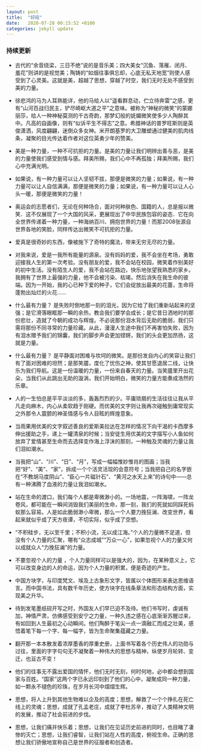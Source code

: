 ```yaml
---
layout: post
title:  "好段"
date:   2020-07-28 00:15:52 +0100
categories: jekyll update
---
```


### 持续更新

- 古代的“余音绕梁，三日不绝”说的是音乐美；四大美女“沉鱼、落雁、闭月、羞花”则讲的是视觉美；陶铸的“如烟往事俱忘却，心底无私天地宽”则使人感受到了心灵美。这就是美，超越了思想，穿越了时空，我们无时无处不感受到美的力量。



- 徐悲鸿的马为人耳熟能详，他的马给人以“遥看群息动，伫立待奔雷”之感，更有“山河百战归民主，铲尽崎岖大道之平”之意味。被称为“神秘的微笑”的蒙娜丽莎，给人一种神秘莫测的千古奇韵，那梦幻般的妩媚微笑使多少人陶醉其中。凡高的自画像，则有“似诉平生不得志”之意。希腊神话的普罗旺斯则是英俊潇洒，风度翩翩，迷倒众多女神。米开朗基罗的大卫雕塑通过健美的肌肉线条，凝聚的目光传达着作者对这位英勇少年的赞美。



- 美是一种力量，一种不可抗拒的力量。是美的力量让我们明辨出善与恶，是美的力量使我们感受到情与感。拜美所赐，我们心中不再孤独；拜美所赐，我们心中充满光明。



- 如果说，有一种力量可以让人坚韧不拔，那便是微笑的力量；如果说，有一种力量可以让人自信满满，那便是微笑的力量；如果说，有一种力量可以让人心头一暖，那便是微笑的力量！



- 奥运会的志愿者们，无论在何种场合，面对何种肤色、国籍的人，总是报以微笑．这不仅展现了一个大国的风采，更展现出了中华民族包容的姿态．它在向全世界传递着一种力量，一种海纳百川、拥抱世界的力量！而那2008张源自世界各地的笑脸，同样传达出微笑不可抗拒的力量。



- 爱真是很奇妙的东西，像被施下了奇特的魔法，带来无穷无尽的力量。 



- 对我来说，爱是一我所有能量的源泉。没有妈妈的爱，我不会坐在考场，勇敢迎接我人生的第一次考验。没有朋友的爱，我不会站在校园，微笑着作别美好的初中生活。没有陌生人的爱，我不会站在路边，快乐地张望我熟悉的家乡。 我拥有了世界上最强的力量，他不会被污染、枯竭，然后消失在我生命的彼端。因为一开始，我的心已种下爱的种子，它们会绽放出最美的花蕾，生命将蓬勃出灿烂的火花…… 



- 什么最有力量？ 是失败时倒地那一刻的泪光，因为它给了我们重新站起来的坚强；是它滑落眼眶那一瞬的余热，教会我们要学会成长；是它昔日洒地时的那份悲壮，造就了今朝的成功与辉煌。不必说那份泪水背后无助的脆弱，我们只需将那份不同寻常的力量珍藏。从此，漫漫人生途中我们不再害怕失败，因为有泪水赠予我们的锦囊，我们的脚步声会更加铿锵，我们的头会更加昂扬，这就是力量。



- 什么最有力量？ 是平静面对困难与坎坷的微笑。是那份发自内心的笑容让我们有了面对困难的坦然；是那笑靥，度化了忧伤之神，使其甘愿退居二线，让快乐为我们导航。这是一份温暖的力量，一份来自春天的力量。当笑靥里开出花朵，当我们从此跳出无助的漩涡，我们开始明白，微笑的力量方能奏成浩然的乐章。



- 人的一生怕总是平平淡淡的多，轰轰烈烈的少。平庸琐屑的生活往往让我从平凡走向麻木，内心从柔软趋于刚硬。而优美的文字则让我再次碰触到庸常现实之外那令人震颤的神圣情感与令人目眩的辉煌意象。



- 当雨果用优美的文字叙述善良的爱斯美拉达在怎样的情况下向干渴的卡西摩多伸出援助之手，递上一罐清泉的时候；当安徒生用优美的文字描写小人鱼如何放弃了爱情甚至生命而去选择变作海上浮沫的那刻，一种触及灵魂的力量让我们泪如潮水。



- 当我把“山”、“川”、“日”、“月”，写成一幅幅惟妙惟肖的图画；当我把“好”、“美”、“家”，拆成一个个活灵活现的会意符号；当我把自己的名字嵌在“不教胡马度阴山”、“臣心一片磁针石”、“黄河之水天上来”的诗句中——总有一种沸腾了血液的力量让我泪如潮水。



- 站在生命的渡口，我们每个人都是卑微渺小的。一场地震，一阵海啸，一阵龙卷风，都可能在一瞬间消毁我们美丽的生命，那一刻，我们的死就如同踩死蚂蚁那么容易。人是如此脆弱渺小卑微，那么一个人要力挽狂澜、改变世界，看起来就似乎成了天方夜谭，不切实际，似乎成了空想。



- “不积硅步，无以至千里；不积小流，无以成江海。”个人的力量微不足道，但没有个人力量的汇聚，哪有“众志成城”“万众一心”，如果忽视个人的力量又何以成就众人“力挽狂澜”的力量。



- 不要忽视个人的力量 ，个人力量同样可以是强大的，因为，在某种意义上，它可以改变身边的人的命运，因为个人力量的积累，便是奇迹的产生。



- 中国方块字，与印度梵文、埃及上古象形文字，皆属以个体图形来表达思维语言。而中国书法，具有数千年历史，使方块字在线条章法和形态结构方面，实现美之升华。



- 待到发笔墨纸砚开写之时，外国友人们早已迫不及待。他们书写时，虔诚有加，神情严肃，仿佛感受到安宁之力量，一种久违之感在心底渐渐苏醒过来，有如回到人生最初之心动瞬间。他们陶醉于笔尖一点一滴融汇而成之壮美，感悟着笔下每一个字、每一幅字，皆为生命聚集蕴藏之力量。



- 翻开那一本本散发着浓厚墨香的厚重史册，上面书写着各个历史伟人的功勋与过往，里面的字字句句无不凝聚着一种伟大的思想与精神，纵使岁月轮转、变迁，也亘古不变！



- 他们的往事无不露出爱国的情怀，他们无时无刻，何时何地，必中都会想到国家与百姓。“国家”这两个字已永远印刻到了他们的心中，凝聚成同一种力量，如一颗永不褪色的珍珠，在岁月长河中熠熠生辉。



- 思想，将人上升到其他生物难以企及的高度；思想，解救了一个个挣扎在死亡线上的灵魂；思想，成就了孔孟老庄，成就了李杜苏辛，推动了人类精神文明的发展，推动了社会前进的步伐。



- 思想，让我们痛并快乐着；思想，让我们在见证历史前进的同时，也目睹了凄惨的灭亡；思想，让我们睿智，让我们站在人性的高度，俯视生命。正确的思想让我们骄傲地宣称自己是世界的征服者和创造者。

























































































